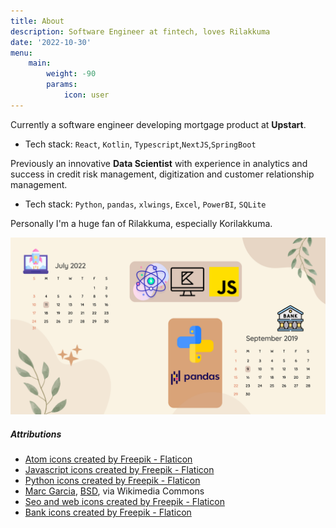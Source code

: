 ```yaml
---
title: About
description: Software Engineer at fintech, loves Rilakkuma
date: '2022-10-30'
menu:
    main: 
        weight: -90
        params:
            icon: user
---
```


Currently a software engineer developing mortgage product at **Upstart**.

- Tech stack: `React`, `Kotlin`, `Typescript`,`NextJS`,`SpringBoot`

Previously an innovative **Data Scientist** with experience in analytics and success in credit risk management, digitization and customer relationship management.

- Tech stack: `Python`, `pandas`, `xlwings`, `Excel`, `PowerBI`, `SQLite`

Personally I'm a huge fan of Rilakkuma, especially Korilakkuma.

![](wallpaper.png)

##### Attributions

- <a href="https://www.flaticon.com/free-icons/atom" title="atom icons">Atom icons created by Freepik - Flaticon</a>
- <a href="https://www.flaticon.com/free-icons/javascript" title="javascript icons">Javascript icons created by Freepik - Flaticon</a>
- <a href="https://www.flaticon.com/free-icons/python" title="python icons">Python icons created by Freepik - Flaticon</a>
- <a href="https://commons.wikimedia.org/wiki/File:Pandas_logo.svg">Marc Garcia</a>, <a href="http://opensource.org/licenses/bsd-license.php">BSD</a>, via Wikimedia Commons
- <a href="https://www.flaticon.com/free-icons/seo-and-web" title="seo and web icons">Seo and web icons created by Freepik - Flaticon</a>
- <a href="https://www.flaticon.com/free-icons/bank" title="bank icons">Bank icons created by Freepik - Flaticon</a>
